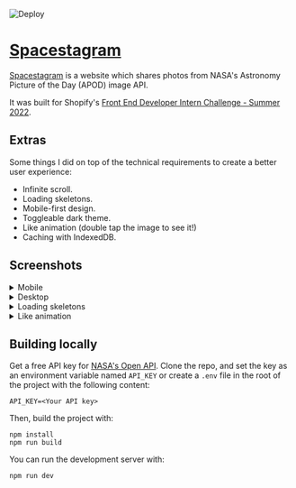 ![Deploy](https://github.com/tjosepo/spacestagram/actions/workflows/firebase-hosting-merge.yml/badge.svg)

# [Spacestagram](https://spacestagram-s2022.web.app/)

[Spacestagram](https://spacestagram-s2022.web.app/) is a website which shares photos from NASA's Astronomy Picture of the Day (APOD) image API.

It was built for Shopify's [Front End Developer Intern Challenge - Summer 2022](https://docs.google.com/document/d/13zXpyrC2yGxoLXKktxw2VJG2Jw8SdUfliLM-bYQLjqE).

## Extras

Some things I did on top of the technical requirements to create a better user experience:

- Infinite scroll.
- Loading skeletons.
- Mobile-first design.
- Toggleable dark theme. 
- Like animation (double tap the image to see it!)
- Caching with IndexedDB.

## Screenshots

<details>
  <summary>Mobile</summary>
    <img width="300" src="https://user-images.githubusercontent.com/44372776/149550893-b0cbdaee-af9d-4c90-aa5c-31e5cb75e401.png" />
    <img width="300" src="https://user-images.githubusercontent.com/44372776/149550476-fb1a0609-4d54-4414-b7df-4d473b156e4f.png" />
</details>

<details>
  <summary>Desktop</summary>
    <img width="1440" src="https://user-images.githubusercontent.com/44372776/149551319-edd9bf95-f91a-4ce0-a3b3-d3b7a100e489.png" />
    <img width="1440" src="https://user-images.githubusercontent.com/44372776/149551360-625169f3-706f-49e7-8f66-a46c63af7444.png" />
</details>


<details>
  <summary>Loading skeletons</summary>
      <img width="300" src="https://user-images.githubusercontent.com/44372776/149552863-b9da338e-508c-49d1-95e6-f0c3c2c4008b.png" />
    <img width="300" src="https://user-images.githubusercontent.com/44372776/149552534-571c2cf3-8a3e-4661-b400-cdd9c8fdb788.png" />
</details>

<details>
  <summary>Like animation</summary>
    <img width="300" src="https://user-images.githubusercontent.com/44372776/149552166-77837ae7-64e0-413b-8766-055e5dc552e5.png" />
</details>



## Building locally
Get a free API key for [NASA's Open API](https://api.nasa.gov/). Clone the repo, and set the key as an environment variable named `API_KEY` or create a `.env` file in the root of the project with the following content:
```
API_KEY=<Your API key>
```
Then, build the project with:
```
npm install
npm run build
```
You can run the development server with:
```
npm run dev
```
